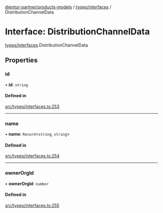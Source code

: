 [@entur-partner/products-models](../README.md) / [types/interfaces](../modules/types_interfaces.md) / DistributionChannelData

# Interface: DistributionChannelData

[types/interfaces](../modules/types_interfaces.md).DistributionChannelData

## Properties

### id

• **id**: `string`

#### Defined in

[src/types/interfaces.ts:253](https://github.com/entur/products-models/blob/main/src/types/interfaces.ts#L253)

___

### name

• **name**: `Record`\<`string`, `string`\>

#### Defined in

[src/types/interfaces.ts:254](https://github.com/entur/products-models/blob/main/src/types/interfaces.ts#L254)

___

### ownerOrgId

• **ownerOrgId**: `number`

#### Defined in

[src/types/interfaces.ts:255](https://github.com/entur/products-models/blob/main/src/types/interfaces.ts#L255)
